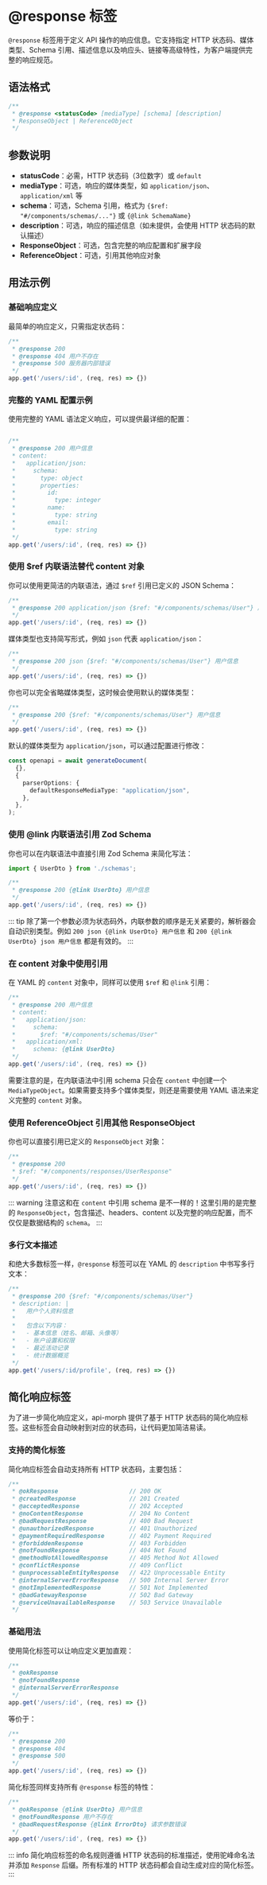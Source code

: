 # @response 标签

`@response` 标签用于定义 API 操作的响应信息。它支持指定 HTTP 状态码、媒体类型、Schema 引用、描述信息以及响应头、链接等高级特性，为客户端提供完整的响应规范。

## 语法格式

```typescript
/**
 * @response <statusCode> [mediaType] [schema] [description]
 * ResponseObject | ReferenceObject
 */
```

## 参数说明

- **statusCode**：必需，HTTP 状态码（3位数字）或 `default`
- **mediaType**：可选，响应的媒体类型，如 `application/json`、`application/xml` 等
- **schema**：可选，Schema 引用，格式为 `{$ref: "#/components/schemas/..."}` 或 `{@link SchemaName}`
- **description**：可选，响应的描述信息（如未提供，会使用 HTTP 状态码的默认描述）
- **ResponseObject**：可选，包含完整的响应配置和扩展字段
- **ReferenceObject**：可选，引用其他响应对象

## 用法示例

### 基础响应定义

最简单的响应定义，只需指定状态码：

```typescript
/**
 * @response 200
 * @response 404 用户不存在
 * @response 500 服务器内部错误
 */
app.get('/users/:id', (req, res) => {})
```

### 完整的 YAML 配置示例

使用完整的 YAML 语法定义响应，可以提供最详细的配置：

```typescript

/**
 * @response 200 用户信息
 * content:
 *   application/json:
 *     schema:
 *       type: object
 *       properties:
 *         id:
 *           type: integer
 *         name:
 *           type: string
 *         email:
 *           type: string
 */
app.get('/users/:id', (req, res) => {})
```

### 使用 $ref 内联语法替代 content 对象

你可以使用更简洁的内联语法，通过 `$ref` 引用已定义的 JSON Schema：

```typescript
/**
 * @response 200 application/json {$ref: "#/components/schemas/User"} 用户信息
 */
app.get('/users/:id', (req, res) => {})
```

媒体类型也支持简写形式，例如 `json` 代表 `application/json`：

```typescript
/**
 * @response 200 json {$ref: "#/components/schemas/User"} 用户信息
 */
app.get('/users/:id', (req, res) => {})
```

你也可以完全省略媒体类型，这时候会使用默认的媒体类型：

```typescript
/**
 * @response 200 {$ref: "#/components/schemas/User"} 用户信息
 */
app.get('/users/:id', (req, res) => {})
```

默认的媒体类型为 `application/json`，可以通过配置进行修改：

```typescript
const openapi = await generateDocument(
  {},
  {
    parserOptions: {
      defaultResponseMediaType: "application/json",
    },
  },
);
```

### 使用 @link 内联语法引用 Zod Schema

你也可以在内联语法中直接引用 Zod Schema 来简化写法：

```typescript
import { UserDto } from './schemas';

/**
 * @response 200 {@link UserDto} 用户信息
 */
app.get('/users/:id', (req, res) => {})
```

::: tip
除了第一个参数必须为状态码外，内联参数的顺序是无关紧要的，解析器会自动识别类型。例如 `200 json {@link UserDto} 用户信息` 和 `200 {@link UserDto} json 用户信息` 都是有效的。
:::

### 在 content 对象中使用引用

在 YAML 的 `content` 对象中，同样可以使用 `$ref` 和 `@link` 引用：

```typescript
/**
 * @response 200 用户信息
 * content:
 *   application/json:
 *     schema:
 *       $ref: "#/components/schemas/User"
 *   application/xml:
 *     schema: {@link UserDto}
 */
app.get('/users/:id', (req, res) => {})
```

需要注意的是，在内联语法中引用 schema 只会在 `content` 中创建一个 `MediaTypeObject`。如果需要支持多个媒体类型，则还是需要使用 YAML 语法来定义完整的 `content` 对象。

### 使用 ReferenceObject 引用其他 ResponseObject

你也可以直接引用已定义的 `ResponseObject` 对象：

```typescript
/**
 * @response 200
 * $ref: "#/components/responses/UserResponse"
 */
app.get('/users/:id', (req, res) => {})
```

::: warning
注意这和在 `content` 中引用 schema 是不一样的！这里引用的是完整的 `ResponseObject`，包含描述、headers、content 以及完整的响应配置，而不仅仅是数据结构的 `schema`。
:::

### 多行文本描述

和绝大多数标签一样，`@response` 标签可以在 YAML 的 `description` 中书写多行文本：

```typescript
/**
 * @response 200 {$ref: "#/components/schemas/User"}
 * description: |
 *   用户个人资料信息
 *
 *   包含以下内容：
 *   - 基本信息（姓名、邮箱、头像等）
 *   - 账户设置和权限
 *   - 最近活动记录
 *   - 统计数据概览
 */
app.get('/users/:id/profile', (req, res) => {})
```

## 简化响应标签

为了进一步简化响应定义，api-morph 提供了基于 HTTP 状态码的简化响应标签。这些标签会自动映射到对应的状态码，让代码更加简洁易读。

### 支持的简化标签

简化响应标签会自动支持所有 HTTP 状态码，主要包括：

```typescript
/**
 * @okResponse                    // 200 OK
 * @createdResponse               // 201 Created
 * @acceptedResponse              // 202 Accepted
 * @noContentResponse             // 204 No Content
 * @badRequestResponse            // 400 Bad Request
 * @unauthorizedResponse          // 401 Unauthorized
 * @paymentRequiredResponse       // 402 Payment Required
 * @forbiddenResponse             // 403 Forbidden
 * @notFoundResponse              // 404 Not Found
 * @methodNotAllowedResponse      // 405 Method Not Allowed
 * @conflictResponse              // 409 Conflict
 * @unprocessableEntityResponse   // 422 Unprocessable Entity
 * @internalServerErrorResponse   // 500 Internal Server Error
 * @notImplementedResponse        // 501 Not Implemented
 * @badGatewayResponse            // 502 Bad Gateway
 * @serviceUnavailableResponse    // 503 Service Unavailable
 */
```

### 基础用法

使用简化标签可以让响应定义更加直观：

```typescript
/**
 * @okResponse
 * @notFoundResponse
 * @internalServerErrorResponse
 */
app.get('/users/:id', (req, res) => {})
```

等价于：

```typescript
/**
 * @response 200
 * @response 404
 * @response 500
 */
app.get('/users/:id', (req, res) => {})
```

简化标签同样支持所有 `@response` 标签的特性：

```typescript
/**
 * @okResponse {@link UserDto} 用户信息
 * @notFoundResponse 用户不存在
 * @badRequestResponse {@link ErrorDto} 请求参数错误
 */
app.get('/users/:id', (req, res) => {})
```

::: info
简化响应标签的命名规则遵循 HTTP 状态码的标准描述，使用驼峰命名法并添加 `Response` 后缀。所有标准的 HTTP 状态码都会自动生成对应的简化标签。
:::
